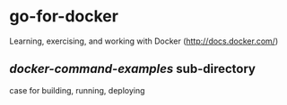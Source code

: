 # go-for-docker
Learning, exercising, and working with Docker (http://docs.docker.com/)

## _docker-command-examples_ sub-directory

case for building, running, deploying 
